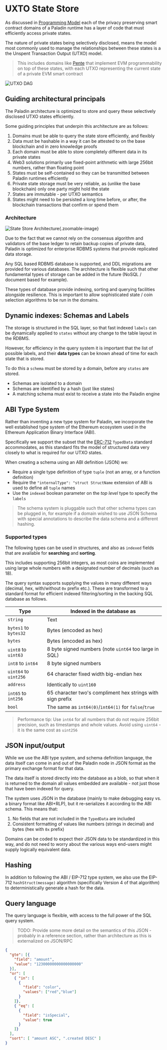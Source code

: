 # UXTO State Store

As discussed in [Programming Model](./programming_model.md) each of the privacy preserving smart
contract domains of a Paladin runtime has a layer of code that must efficiently access private states.

The nature of private states being selectively disclosed, means the model most commonly used to
manage the relationships between these states is a the Unspent Transaction Output (UTXO) model.

> This includes domains like [Pente](./pente.md) that implement EVM programmability on top of these states,
> with each UTXO representing the current state of a private EVM smart contract

![UTXO DAG](../images/private_utxo_model.jpg)

## Guiding architectural principals

The Paladin architecture is optimized to store and query these selectively disclosed UTXO states efficiently.

Some guiding principles that underpin this architecture are as follows:

1. Domains must be able to query the state store efficiently, and flexibly
2. Data must be hashable in a way it can be attested to on the base blockchain and in zero knowledge proofs
3. Each domain must be able to store completely different data in its private states
4. Web3 solutions primarily use fixed-point arithmetic with large 256bit numbers, rather than floating point
5. States must be self-contained so they can be transmitted between Paladin runtimes efficiently
6. Private state storage must be very reliable, as (unlike the base blockchain) only one party might hold the state
7. States are immutable - per UTXO semantics
8. States might need to be persisted a long time before, or after, the blockchain transactions that confirm or spend them

### Architecture

![State Store Architecture](../images/state_store.jpg){.zoomable-image}

Due to the fact that we cannot rely on the consensus algorithm and validators of the base ledger
to retain backup copies of private data, Paladin is optimized for enterprise RDBMS systems that
provide replicated data storage.

Any SQL based RDBMS database is supported, and DDL migrations are provided for various databases.
The architecture is flexible such that other fundamental types of storage can be added in the future
(NoSQL / document based for example).

These types of database provide indexing, sorting and querying facilities alongside resilience. This is important
to allow sophisticated state / coin selection algorithms to be run in the domains.

## Dynamic indexes: Schemas and Labels

The storage is structured in the SQL layer, so that fast indexed `labels` can be dynamically applied to `states`
without any change to the table layout in the RDBMS.

However, for efficiency in the query system it is important that the list of possible labels, and their **data types**
can be known ahead of time for each state that is stored.

To do this a `schema` must be stored by a domain, before any `states` are stored.

- Schemas are isolated to a domain
- Schemas are identified by a hash (just like states)
- A matching schema must exist to receive a state into the Paladin engine

## ABI Type System

Rather than inventing a new type system for Paladin, we incorporate the well established type system of the
Ethereum ecosystem used in the Ethereum Application Binary Interface (ABI).

Specifically we support the subset that the [ERC-712](https://github.com/ethereum/EIPs/blob/master/EIPS/eip-712.md)
`TypedData` standard accommodates, as this standard fits the model of structured data very closely to
what is required for our UTXO states.

When creating a schema using an ABI definition (JSON) we:
- Require a single type definition of type `tuple` (not an array, or a function definition)
- Require the `"internalType": "struct StructName` extension of ABI is used to define all `tuple` names
- Use the `indexed` boolean parameter on the _top level_ type to specify the `labels` 

> The schema system is pluggable such that other schema types can be plugged in, for example if a domain
> wished to use JSON Schema with special annotations to describe the data schema and a different hashing.

### Supported types

The following types can be used in structures, and also as `indexed` fields that 
are available for **searching** and **sorting**.

This includes supporting 256bit integers, as most coins are implemented using
large whole numbers with a designated number of decimals (such as 18).

The query syntax supports supplying the values in many different ways (decimal, hex,
with/without `0x` prefix etc.). These are transformed to a standard format for efficient
indexed filtering/sorting in the backing SQL database as follows.

| Type                  | Indexed in the database as                                 |
|-----------------------|------------------------------------------------------------|
| `string`              | Text                                                       |
| `bytes1` to `bytes32` | Bytes (encoded as hex)                                     |
| `bytes`               | Bytes (encoded as hex)                                     |
| `uint8` to `uint63`   | 8 byte signed numbers (note `uint64` too large in SQL)     |
| `int8` to `int64`     | 8 byte signed numbers                                      |
| `uint64` to `uint256` | 64 character fixed width big-endian hex                    |
| `address`             | Identically to `uint160`                                   |
| `int65` to `int256`   | 65 character two's compliment hex strings with sign prefix |
| `bool`                | The same as `int64(0)`/`int64(1)` for `false`/`true`       |

> Performance tip: Use `int64` for all numbers that do not require 256bit precision,
> such as timestamps and whole values. Avoid using `uint64` - it is the same cost
> as `uint256`

## JSON input/output

While we use the ABI type system, and schema definition language, the data itself can come in and out
of the Paladin node in JSON format as the primary exchange format for that data.

The data itself is stored directly into the database as a blob, so that when it is returned
to the domain all values embedded are available - not just those that have been indexed for query.

The system uses JSON in the database (mainly to make debugging easy vs. a binary format like ABI+RLP),
but it re-serializes it according to the ABI schema. This means that:

1. No fields that are not included in the `TypedData` are included
2. Consistent formatting of values like numbers (strings in decimal) and bytes (hex with `0x` prefix)

Domains can be coded to expect their JSON data to be standardized in this way, and do not need to worry
about the various ways end-users might supply logically equivalent data.

## Hashing

In addition to following the ABI / EIP-712 type system, we also use the EIP-712 `hashStruct(message)` algorithm
(specifically Version 4 of that algorithm) to deterministically generate a hash for the data.

## Query language

The query language is flexible, with access to the full power of the SQL query system.

> TODO: Provide some more detail on the semantics of this JSON - probably in a reference section, rather than
> architecture as this is externalized on JSON/RPC

```json
{
  "gte": [{
    "field": "amount",
    "value": "12300000000000000000"
  }],
  "or": [
    { "in": [
      {
        "field": "color",
        "values": ["red","blue"]
      }
    ]},
    { "eq": [
      {
        "field": "isSpecial",
        "value": true
      }
    ]}
  ],
  "sort": [ "amount ASC", ".created DESC" ]
}
```
